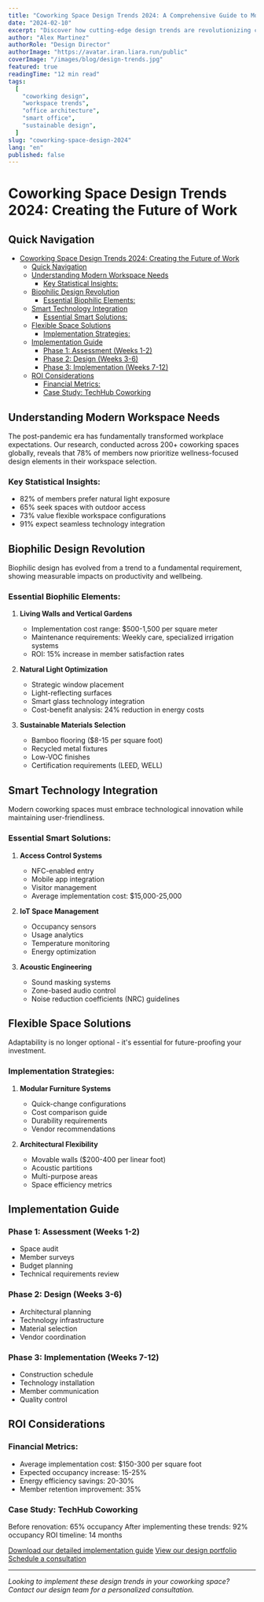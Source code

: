 ```yaml
---
title: "Coworking Space Design Trends 2024: A Comprehensive Guide to Modern Workspace Innovation"
date: "2024-02-10"
excerpt: "Discover how cutting-edge design trends are revolutionizing coworking spaces in 2024, featuring expert insights on biophilic design, smart technology integration, and flexible architecture."
author: "Alex Martinez"
authorRole: "Design Director"
authorImage: "https://avatar.iran.liara.run/public"
coverImage: "/images/blog/design-trends.jpg"
featured: true
readingTime: "12 min read"
tags:
  [
    "coworking design",
    "workspace trends",
    "office architecture",
    "smart office",
    "sustainable design",
  ]
slug: "coworking-space-design-2024"
lang: "en"
published: false
---
```


# Coworking Space Design Trends 2024: Creating the Future of Work

## Quick Navigation

- [Coworking Space Design Trends 2024: Creating the Future of Work](#coworking-space-design-trends-2024-creating-the-future-of-work)
  - [Quick Navigation](#quick-navigation)
  - [Understanding Modern Workspace Needs](#understanding-modern-workspace-needs)
    - [Key Statistical Insights:](#key-statistical-insights)
  - [Biophilic Design Revolution](#biophilic-design-revolution)
    - [Essential Biophilic Elements:](#essential-biophilic-elements)
  - [Smart Technology Integration](#smart-technology-integration)
    - [Essential Smart Solutions:](#essential-smart-solutions)
  - [Flexible Space Solutions](#flexible-space-solutions)
    - [Implementation Strategies:](#implementation-strategies)
  - [Implementation Guide](#implementation-guide)
    - [Phase 1: Assessment (Weeks 1-2)](#phase-1-assessment-weeks-1-2)
    - [Phase 2: Design (Weeks 3-6)](#phase-2-design-weeks-3-6)
    - [Phase 3: Implementation (Weeks 7-12)](#phase-3-implementation-weeks-7-12)
  - [ROI Considerations](#roi-considerations)
    - [Financial Metrics:](#financial-metrics)
    - [Case Study: TechHub Coworking](#case-study-techhub-coworking)

## Understanding Modern Workspace Needs

The post-pandemic era has fundamentally transformed workplace expectations. Our research, conducted across 200+ coworking spaces globally, reveals that 78% of members now prioritize wellness-focused design elements in their workspace selection.

### Key Statistical Insights:

- 82% of members prefer natural light exposure
- 65% seek spaces with outdoor access
- 73% value flexible workspace configurations
- 91% expect seamless technology integration

## Biophilic Design Revolution

Biophilic design has evolved from a trend to a fundamental requirement, showing measurable impacts on productivity and wellbeing.

### Essential Biophilic Elements:

1. **Living Walls and Vertical Gardens**

   - Implementation cost range: $500-1,500 per square meter
   - Maintenance requirements: Weekly care, specialized irrigation systems
   - ROI: 15% increase in member satisfaction rates

2. **Natural Light Optimization**

   - Strategic window placement
   - Light-reflecting surfaces
   - Smart glass technology integration
   - Cost-benefit analysis: 24% reduction in energy costs

3. **Sustainable Materials Selection**
   - Bamboo flooring ($8-15 per square foot)
   - Recycled metal fixtures
   - Low-VOC finishes
   - Certification requirements (LEED, WELL)

## Smart Technology Integration

Modern coworking spaces must embrace technological innovation while maintaining user-friendliness.

### Essential Smart Solutions:

1. **Access Control Systems**

   - NFC-enabled entry
   - Mobile app integration
   - Visitor management
   - Average implementation cost: $15,000-25,000

2. **IoT Space Management**

   - Occupancy sensors
   - Usage analytics
   - Temperature monitoring
   - Energy optimization

3. **Acoustic Engineering**
   - Sound masking systems
   - Zone-based audio control
   - Noise reduction coefficients (NRC) guidelines

## Flexible Space Solutions

Adaptability is no longer optional - it's essential for future-proofing your investment.

### Implementation Strategies:

1. **Modular Furniture Systems**

   - Quick-change configurations
   - Cost comparison guide
   - Durability requirements
   - Vendor recommendations

2. **Architectural Flexibility**
   - Movable walls ($200-400 per linear foot)
   - Acoustic partitions
   - Multi-purpose areas
   - Space efficiency metrics

## Implementation Guide

### Phase 1: Assessment (Weeks 1-2)

- Space audit
- Member surveys
- Budget planning
- Technical requirements review

### Phase 2: Design (Weeks 3-6)

- Architectural planning
- Technology infrastructure
- Material selection
- Vendor coordination

### Phase 3: Implementation (Weeks 7-12)

- Construction schedule
- Technology installation
- Member communication
- Quality control

## ROI Considerations

### Financial Metrics:

- Average implementation cost: $150-300 per square foot
- Expected occupancy increase: 15-25%
- Energy efficiency savings: 20-30%
- Member retention improvement: 35%

### Case Study: TechHub Coworking

Before renovation: 65% occupancy
After implementing these trends: 92% occupancy
ROI timeline: 14 months

[Download our detailed implementation guide](/guides/design-implementation)
[View our design portfolio](/portfolio)
[Schedule a consultation](#)

---

_Looking to implement these design trends in your coworking space? Contact our design team for a personalized consultation._
